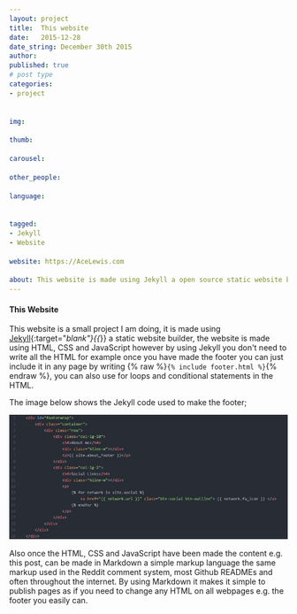 ```yaml
---
layout: project
title:  This website
date:   2015-12-28
date_string: December 30th 2015
author:
published: true
# post type
categories:
- project


img:

thumb:

carousel:

other_people:

language:


tagged:
- Jekyll
- Website

website: https://AceLewis.com

about: This website is made using Jekyll a open source static website builder.
---
```

#### This Website
This website is a small project I am doing, it is made using [Jekyll](https://jekyllrb.com/){:target="_blank"}{{_}} a static website builder, the website is made using HTML, CSS and JavaScript however by using Jekyll you don't need to write all the HTML for example once you have made the footer you can just include it in any page by writing {% raw %}`{% include footer.html %}`{% endraw %}, you can also use for loops and conditional statements in the HTML.

The image below shows the Jekyll code used to make the footer;

![alt text][My footer]

[My footer]: /assets/img/project/thiswebsite/footer.jpg "Image of my footer"

Also once the HTML, CSS and JavaScript have been made the content e.g. this post, can be made in Markdown a simple markup language the same markup used in the Reddit comment system, most Github READMEs and often throughout the internet. By using Markdown it makes it simple to publish pages as if you need to change any HTML on all webpages e.g. the footer you easily can.
